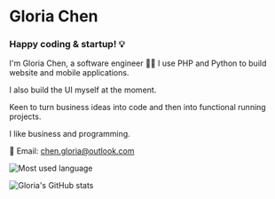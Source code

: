 # Gloria Chen


### Happy coding & startup! 💡

I'm Gloria Chen, a software engineer 👩‍💻 I use PHP and Python to build website and mobile applications.

I also build the UI myself at the moment.

Keen to turn business ideas into code and then into functional running projects.

I like business and programming.

:email: Email: chen.gloria@outlook.com

<div>
  
![Most used language](https://github-readme-stats.vercel.app/api/top-langs/?username=chen-gloria&theme=ambient_gradient) 

![Gloria's GitHub stats](https://github-readme-stats.vercel.app/api/?username=chen-gloria&count_private=true&show_icons=true&theme=ambient_gradient)

</div>
